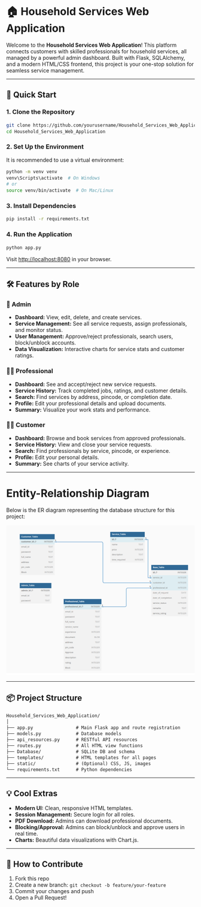 # 🏠 Household Services Web Application

Welcome to the **Household Services Web Application**! This platform connects customers with skilled professionals for household services, all managed by a powerful admin dashboard. Built with Flask, SQLAlchemy, and a modern HTML/CSS frontend, this project is your one-stop solution for seamless service management.

---

## 🚀 Quick Start

### 1. Clone the Repository
```bash
git clone https://github.com/yourusername/Household_Services_Web_Application.git
cd Household_Services_Web_Application
```

### 2. Set Up the Environment
It is recommended to use a virtual environment:
```bash
python -m venv venv
venv\Scripts\activate  # On Windows
# or
source venv/bin/activate  # On Mac/Linux
```

### 3. Install Dependencies
```bash
pip install -r requirements.txt
```

### 4. Run the Application
```bash
python app.py
```
Visit [http://localhost:8080](http://localhost:8080) in your browser.

---

## 🛠️ Features by Role

### 👑 Admin
- **Dashboard:** View, edit, delete, and create services.
- **Service Management:** See all service requests, assign professionals, and monitor status.
- **User Management:** Approve/reject professionals, search users, block/unblock accounts.
- **Data Visualization:** Interactive charts for service stats and customer ratings.

### 🧑‍💼 Professional
- **Dashboard:** See and accept/reject new service requests.
- **Service History:** Track completed jobs, ratings, and customer details.
- **Search:** Find services by address, pincode, or completion date.
- **Profile:** Edit your professional details and upload documents.
- **Summary:** Visualize your work stats and performance.

### 🧑‍💻 Customer
- **Dashboard:** Browse and book services from approved professionals.
- **Service History:** View and close your service requests.
- **Search:** Find professionals by service, pincode, or experience.
- **Profile:** Edit your personal details.
- **Summary:** See charts of your service activity.

---

# Entity-Relationship Diagram

Below is the ER diagram representing the database structure for this project:

![ER Diagram](ERDiagram.png)

---

## 📦 Project Structure

```
Household_Services_Web_Application/
│
├── app.py                # Main Flask app and route registration
├── models.py             # Database models
├── api_resources.py      # RESTful API resources
├── routes.py             # All HTML view functions
├── Database/             # SQLite DB and schema
├── templates/            # HTML templates for all pages
├── static/               # (Optional) CSS, JS, images
└── requirements.txt      # Python dependencies
```

---

## 💡 Cool Extras
- **Modern UI:** Clean, responsive HTML templates.
- **Session Management:** Secure login for all roles.
- **PDF Download:** Admins can download professional documents.
- **Blocking/Approval:** Admins can block/unblock and approve users in real time.
- **Charts:** Beautiful data visualizations with Chart.js.

---

## 📝 How to Contribute
1. Fork this repo
2. Create a new branch: `git checkout -b feature/your-feature`
3. Commit your changes and push
4. Open a Pull Request!
